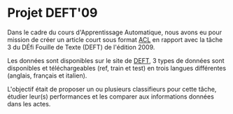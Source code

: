 # Projet DEFT'09
Dans le cadre du cours d'Apprentissage Automatique, nous avons eu pour mission de créer
un article court sous format [ACL](https://github.com/acl-org/acl-style-files) en 
rapport avec la tâche 3 du DÉfi Fouille de Texte (DEFT) de l'édition 2009. 

Les données sont disponibles sur le site de [DEFT](https://deft.lisn.upsaclay.fr/), 3
types de données sont disponibles et téléchargeables (ref, train et test) en trois 
langues différentes (anglais, français et italien).

L'objectif était de proposer un ou plusieurs classifieurs pour cette tâche, étudier
leur(s) performances et les comparer aux informations données dans les actes.
